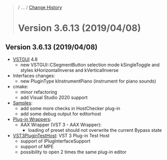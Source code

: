 >/ ... / [Change History](../Index.md)
>
># Version 3.6.13 (2019/04/08)

## Version 3.6.13 (2019/04/08)

- [VSTGUI](../../../What+is+the+VST+3+SDK/VSTGUI.md) 4.8
    - new VSTGUI::CSegmentButton selection mode kSingleToggle and styles kHorizontalInverse and kVerticalInverse
- Interfaces changes:
    - new PluginType kInstrumentPiano (instrument for piano sounds)
- cmake:
    - minor refactoring
    - add Visual Studio 2020 support
- [Samples](../../../What+is+the+VST+3+SDK/Plug-in+Examples.md):
    - add some more checks in HostChecker plug-in
    - add some debug output for editorhost
- [Plug-in Wrappers](../../../What+is+the+VST+3+SDK/Wrappers/Index.md):
    - AAX Wrapper (VST 3 - AAX Wrapper):
        - loading of preset should not overwrite the current Bypass state
-  [VST3PluginTestHost](../../../What+is+the+VST+3+SDK/Plug-in+Test+Host.md): VST 3 Plug-in Test Host
    - support of IPlugInterfaceSupport
    - support of MPE
    - possibility to open 2 times the same plug-in editor
